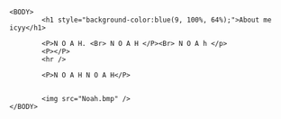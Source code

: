 <HTML>
	<HEAD> 
			<TITLE>Icyy's world</TITLE>
	</HEAD>
	
	<BODY>
			<h1 style="background-color:blue(9, 100%, 64%);">About me icyy</h1>
			
			<P>N O A H. <Br> N O A H </P><Br> N O A h </p>
			<P></P>
			<hr />
			
			<P>N O A H N O A H</P>
			
			
			<img src="Noah.bmp" />
	</BODY>
	
</HTML>
